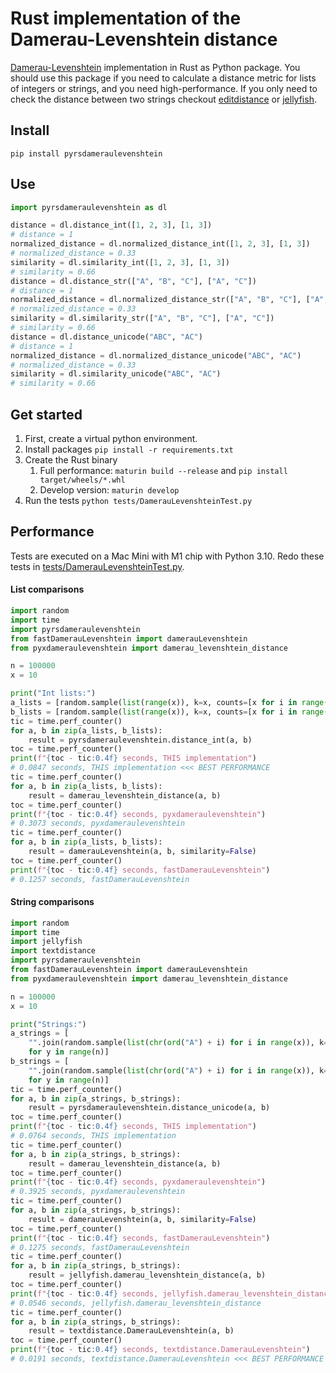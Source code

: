 # Rust implementation of the Damerau-Levenshtein distance

[Damerau-Levenshtein](https://en.wikipedia.org/wiki/Damerau%E2%80%93Levenshtein_distance) implementation in Rust as
Python package.
You should use this package if you need to calculate a distance metric for lists of integers or strings, and you need
high-performance.
If you only need to check the distance between two strings
checkout [editdistance](https://github.com/roy-ht/editdistance) or [jellyfish](https://github.com/jamesturk/jellyfish).

## Install

```shell
pip install pyrsdameraulevenshtein
```

## Use

```python
import pyrsdameraulevenshtein as dl

distance = dl.distance_int([1, 2, 3], [1, 3])
# distance = 1
normalized_distance = dl.normalized_distance_int([1, 2, 3], [1, 3])
# normalized_distance = 0.33
similarity = dl.similarity_int([1, 2, 3], [1, 3])
# similarity = 0.66
distance = dl.distance_str(["A", "B", "C"], ["A", "C"])
# distance = 1
normalized_distance = dl.normalized_distance_str(["A", "B", "C"], ["A", "C"])
# normalized_distance = 0.33
similarity = dl.similarity_str(["A", "B", "C"], ["A", "C"])
# similarity = 0.66
distance = dl.distance_unicode("ABC", "AC")
# distance = 1
normalized_distance = dl.normalized_distance_unicode("ABC", "AC")
# normalized_distance = 0.33
similarity = dl.similarity_unicode("ABC", "AC")
# similarity = 0.66
```

## Get started

1. First, create a virtual python environment.
2. Install packages `pip install -r requirements.txt`
3. Create the Rust binary
    1. Full performance: `maturin build --release` and `pip install target/wheels/*.whl`
    2. Develop version:  `maturin develop`
4. Run the tests `python tests/DamerauLevenshteinTest.py`

## Performance

Tests are executed on a Mac Mini with M1 chip with Python 3.10.
Redo these tests in [tests/DamerauLevenshteinTest.py](tests/DamerauLevenshteinTest.py).

#### List comparisons

```python
import random
import time
import pyrsdameraulevenshtein
from fastDamerauLevenshtein import damerauLevenshtein
from pyxdameraulevenshtein import damerau_levenshtein_distance

n = 100000
x = 10

print("Int lists:")
a_lists = [random.sample(list(range(x)), k=x, counts=[x for i in range(x)]) for i in range(n)]
b_lists = [random.sample(list(range(x)), k=x, counts=[x for i in range(x)]) for i in range(n)]
tic = time.perf_counter()
for a, b in zip(a_lists, b_lists):
    result = pyrsdameraulevenshtein.distance_int(a, b)
toc = time.perf_counter()
print(f"{toc - tic:0.4f} seconds, THIS implementation")
# 0.0847 seconds, THIS implementation <<< BEST PERFORMANCE
tic = time.perf_counter()
for a, b in zip(a_lists, b_lists):
    result = damerau_levenshtein_distance(a, b)
toc = time.perf_counter()
print(f"{toc - tic:0.4f} seconds, pyxdameraulevenshtein")
# 0.3073 seconds, pyxdameraulevenshtein
tic = time.perf_counter()
for a, b in zip(a_lists, b_lists):
    result = damerauLevenshtein(a, b, similarity=False)
toc = time.perf_counter()
print(f"{toc - tic:0.4f} seconds, fastDamerauLevenshtein")
# 0.1257 seconds, fastDamerauLevenshtein
```

#### String comparisons

```python
import random
import time
import jellyfish
import textdistance
import pyrsdameraulevenshtein
from fastDamerauLevenshtein import damerauLevenshtein
from pyxdameraulevenshtein import damerau_levenshtein_distance

n = 100000
x = 10

print("Strings:")
a_strings = [
    "".join(random.sample(list(chr(ord("A") + i) for i in range(x)), k=x, counts=[x for i in range(x)]))
    for y in range(n)]
b_strings = [
    "".join(random.sample(list(chr(ord("A") + i) for i in range(x)), k=x, counts=[x for i in range(x)]))
    for y in range(n)]
tic = time.perf_counter()
for a, b in zip(a_strings, b_strings):
    result = pyrsdameraulevenshtein.distance_unicode(a, b)
toc = time.perf_counter()
print(f"{toc - tic:0.4f} seconds, THIS implementation")
# 0.0764 seconds, THIS implementation
tic = time.perf_counter()
for a, b in zip(a_strings, b_strings):
    result = damerau_levenshtein_distance(a, b)
toc = time.perf_counter()
print(f"{toc - tic:0.4f} seconds, pyxdameraulevenshtein")
# 0.3925 seconds, pyxdameraulevenshtein
tic = time.perf_counter()
for a, b in zip(a_strings, b_strings):
    result = damerauLevenshtein(a, b, similarity=False)
toc = time.perf_counter()
print(f"{toc - tic:0.4f} seconds, fastDamerauLevenshtein")
# 0.1275 seconds, fastDamerauLevenshtein
tic = time.perf_counter()
for a, b in zip(a_strings, b_strings):
    result = jellyfish.damerau_levenshtein_distance(a, b)
toc = time.perf_counter()
print(f"{toc - tic:0.4f} seconds, jellyfish.damerau_levenshtein_distance")
# 0.0546 seconds, jellyfish.damerau_levenshtein_distance
tic = time.perf_counter()
for a, b in zip(a_strings, b_strings):
    result = textdistance.DamerauLevenshtein(a, b)
toc = time.perf_counter()
print(f"{toc - tic:0.4f} seconds, textdistance.DamerauLevenshtein")
# 0.0191 seconds, textdistance.DamerauLevenshtein <<< BEST PERFORMANCE
```
